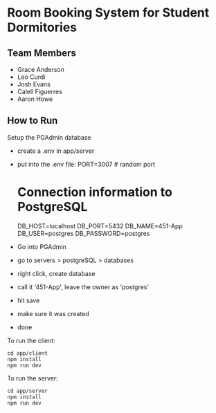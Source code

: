 # Room Booking System for Student Dormitories
## Team Members
- Grace Anderson
- Leo Curdi
- Josh Evans
- Calell Figuerres
- Aaron Howe

## How to Run
Setup the PGAdmin database
- create a .env in app/server
- put into the .env file:
    PORT=3007 # random port

    # Connection information to PostgreSQL
    DB_HOST=localhost
    DB_PORT=5432
    DB_NAME=451-App
    DB_USER=postgres
    DB_PASSWORD=postgres
- Go into PGAdmin
- go to servers > postgreSQL > databases
- right click, create database
- call it '451-App', leave the owner as 'postgres'
- hit save
- make sure it was created
- done


To run the client:

```
cd app/client
npm install
npm run dev
```

To run the server:

```
cd app/server
npm install
npm run dev
```